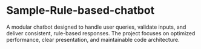 # Sample-Rule-based-chatbot
A modular chatbot designed to handle user queries, validate inputs, and deliver consistent, rule-based responses. The project focuses on optimized performance, clear presentation, and maintainable code architecture.
